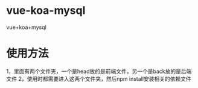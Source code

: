 # vue-koa-mysql
vue+koa+mysql
# 使用方法
1，里面有两个文件夹，一个是head放的是前端文件，另一个是back放的是后端文件
2，使用时都需要进入这两个文件夹，然后npm install安装相关的依赖文件
